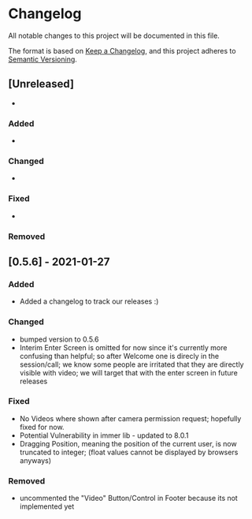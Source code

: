 # Changelog
All notable changes to this project will be documented in this file.

The format is based on [Keep a Changelog](https://keepachangelog.com/en/1.0.0/),
and this project adheres to [Semantic Versioning](https://semver.org/spec/v2.0.0.html).

## [Unreleased]
-
### Added
-
### Changed
-
### Fixed
-
### Removed


## [0.5.6] - 2021-01-27

### Added
- Added a changelog to track our releases :)

### Changed
- bumped version to 0.5.6
- Interim Enter Screen is omitted for now since it's currently more confusing than helpful; 
  so after Welcome one is direcly in the session/call; 
  we know some people are irritated that they are directly visible with video; we will target that with the enter screen in future releases


### Fixed
- No Videos where shown after camera permission request; hopefully fixed for now. 
- Potential Vulnerability in immer lib - updated to 8.0.1
- Dragging Position, meaning the position of the current user, is now truncated to integer; (float values cannot be displayed by browsers anyways)

### Removed
- uncommented the "Video" Button/Control in Footer because its not implemented yet


